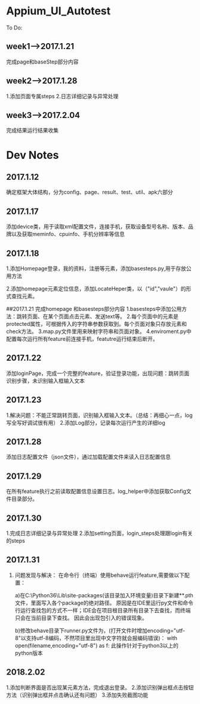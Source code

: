 # Appium_UI_Autotest
To Do:
## week1-->2017.1.21
完成page和baseStep部分内容

## week2-->2017.1.28

1.添加页面专属steps
2.日志详细记录与异常处理

## week3-->2017.2.04

完成结果运行结果收集

# Dev Notes
## 2017.1.12
确定框架大体结构，分为config、page、result、test、util、apk六部分
## 2017.1.17
添加device类，用于读取xml配置文件，连接手机，获取设备型号名称、版本、品牌以及获取meminfo、cpuinfo、手机分辨率等信息
## 2017.1.18
1.添加Homepage登录，我的资料，注册等元素，添加basesteps.py,用于存放公用方法

2.添加homepage元素定位信息，添加LocateHeper类，以（"id","vaule"）的形式查找元素。

##2017.1.21
完成homepage 和basesteps部分内容
1.basesteps中添加公用方法：跳转页面、在某个页面点击元素、发送text等。
2.每个页面中的元素是protected属性，可根据传入的字符串参数获取到。每个页面对象只存放元素和check方法。
3.map.py文件里用来映射字符串和页面对象。
4.enviroment.py中配置每次运行所有feature前连接手机，featutre运行结束后断开。

## 2017.1.22
添加loginPage，完成一个完整的feature，验证登录功能，出现问题：跳转页面识别步骤，未识别输入框输入文本

## 2017.1.23
1.解决问题：不能正常跳转页面，识别输入框输入文本。（总结：再细心一点，log写全写好调试很有用）
2.添加Log部分，记录每次运行产生的详细log

## 2017.1.28
添加日志配置文件（json文件），通过加载配置文件来读入日志配置信息

## 2017.1.29
在所有feature执行之前读取配置信息设置日志。log_helper中添加获取Config文件目录部分。

## 2017.1.30

1.完成日志详细记录与异常处理
2.添加setting页面，login_steps处理跟login有关的steps

## 2017.1.31

1. 问题发现与解决：
在命令行（终端）使用behave运行feature,需要做以下配置：

    a)在C:\Python36\Lib\site-packages(该目录加入环境变量)目录下新建**.pth文件，里面写入各个package的绝对路径。
 原因是在IDE里运行py文件和命令行运行查找包的方式不一样；IDE会在项目根目录所有目录下去查找，而终端只会在当前目录下查找。
 因此会出现包引入的错误现象。
 
    b)修改behave目录下runner.py文件为，(打开文件时增加encoding="utf-8"以支持utf-8编码，不然项目里出现中文字符就会报编码错误)：
  with open(filename,encoding="utf-8") as f:
  此操作针对于python3以上的python版本

## 2018.2.02

1.添加判断界面是否出现某元素方法，完成退出登录。
2.添加识别弹出框点击按钮方法（识别弹出框并点击确认还有问题）
3.添加失败截图功能